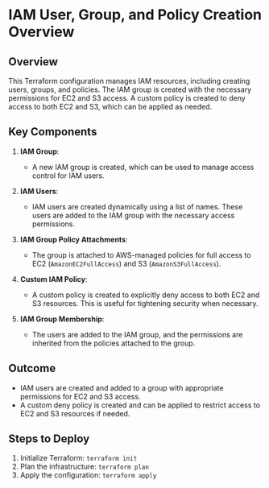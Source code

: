 # IAM User, Group, and Policy Creation Overview

## **Overview**
This Terraform configuration manages IAM resources, including creating users, groups, and policies. The IAM group is created with the necessary permissions for EC2 and S3 access. A custom policy is created to deny access to both EC2 and S3, which can be applied as needed.

## **Key Components**
1. **IAM Group**:
   - A new IAM group is created, which can be used to manage access control for IAM users.

2. **IAM Users**:
   - IAM users are created dynamically using a list of names. These users are added to the IAM group with the necessary access permissions.

3. **IAM Group Policy Attachments**:
   - The group is attached to AWS-managed policies for full access to EC2 (`AmazonEC2FullAccess`) and S3 (`AmazonS3FullAccess`).
   
4. **Custom IAM Policy**:
   - A custom policy is created to explicitly deny access to both EC2 and S3 resources. This is useful for tightening security when necessary.

5. **IAM Group Membership**:
   - The users are added to the IAM group, and the permissions are inherited from the policies attached to the group.

## **Outcome**
- IAM users are created and added to a group with appropriate permissions for EC2 and S3 access.
- A custom deny policy is created and can be applied to restrict access to EC2 and S3 resources if needed.

## **Steps to Deploy**
1. Initialize Terraform: `terraform init`
2. Plan the infrastructure: `terraform plan`
3. Apply the configuration: `terraform apply`
